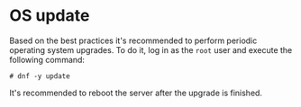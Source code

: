 # OS update

Based on the best practices it's recommended to perform periodic operating system upgrades. To do it, log in as the  `root` user and execute the following command:

```
# dnf -y update
```

It's recommended to reboot the server after the upgrade is finished.



